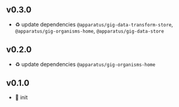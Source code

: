 ## v0.3.0

* ♻️ update dependencies `@apparatus/gig-data-transform-store`, `@apparatus/gig-organisms-home`, `@apparatus/gig-data-store`

## v0.2.0

* ♻️ update dependencies `@apparatus/gig-organisms-home`

## v0.1.0

* 🐣 init

